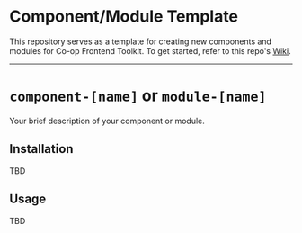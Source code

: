 # Component/Module Template
This repository serves as a template for creating new components and modules for Co-op Frontend Toolkit. To get started, refer to this repo's [Wiki](https://github.com/coopdigital/component-template/wiki).

---

# `component-[name]` or `module-[name]`
Your brief description of your component or module.

## Installation
TBD

## Usage
TBD

